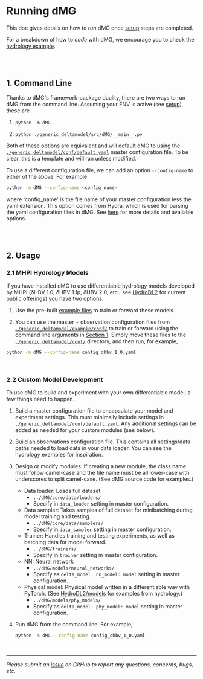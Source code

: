 # Running dMG

This doc gives details on how to *run* dMG once [setup](./setup.md) steps are completed.

For a breakdown of how to *code* with dMG, we encourage you to check the [hydrology example](../example/hydrology/).

</br>

</br>

## 1. Command Line

Thanks to dMG's framework-package duality, there are two ways to run dMG from the command line. Assuming your ENV is active (see [setup](./setup.md)), these are

1. `python -m dMG`

2. `python ./generic_deltamodel/src/dMG/__main__.py`

Both of these options are equivalent and will default dMG to using the [`./generic_deltamodel/conf/default.yaml`](../conf/default.yaml) master configuration file. To be clear, this is a template and will run unless modified.

To use a different configuration file, we can add an option `--config-name` to either of the above. For example

```bash
python -m dMG --config-name <config_name>
```

where 'config_name' is the file name of your master configuration less the yaml extension. This option comes from Hydra, which is used for parsing the yaml configuration files in dMG. See [here](https://hydra.cc/docs/advanced/hydra-command-line-flags/) for more details and available options.

</br>

</br>

## 2. Usage

### 2.1 MHPI Hydrology Models

If you have installed dMG to use differentiable hydrology models developed by MHPI (δHBV 1.0, δHBV 1.1p, δHBV 2.0, etc.; see [HydroDL2](https://github.com/mhpi/hydroDL2) for current public offerings) you have two options:

1. Use the pre-built [example files](../example/hydrology/) to train or forward these models.

2. You can use the master + observation configuration files from [`./generic_deltamodel/example/conf/`](../example/conf/) to train or forward using the command line arguments in [Section 1](#1-command-line). Simply move these files to the [`./generic_deltamodel/conf/`](../conf/) directory, and then run, for example,

```bash
python -m dMG --config-name config_dhbv_1_0.yaml
```

</br>

### 2.2 Custom Model Development

To use dMG to build and experiment with your own differentiable model, a few things need to happen.

1. Build a master configuration file to encapsulate your model and experiment settings. This must minimally include settings in [`./generic_deltamodel/conf/default.yaml`](../conf/default.yaml). Any additional settings can be added as needed for your custom modules (see below).

2. Build an observations configuration file. This contains all settings/data paths needed to load data in your data loader. You can see the hydrology examples for inspiration.

3. Design or modify modules. If creating a new module, the class name must follow camel-case and the file name must be all lower-case with underscores to split camel-case. (See dMG source code for examples.)
    - Data loader: Loads full dataset
        - `../dMG/core/data/loaders/`
        - Specify in `data_loader` setting in master configuration.
    - Data sampler: Takes samples of full dataset for minibatching during model training and testing.
        - `../dMG/core/data/samplers/`
        - Specify in `data_sampler` setting in master configuration.
    - Trainer: Handles training and testing experiments, as well as batching data for model forward.
        - `../dMG/trainers/`
        - Specify in `trainer` setting in master configuration.
    - NN: Neural network
        - `../dMG/models/neural_networks/`
        - Specify as `delta_model: nn_model: model` setting in master configuration.
    - Physical model: Physical model written in a differentiable way with PyTorch. (See [HydroDL2/models](https://github.com/mhpi/hydroDL2/tree/master/src/hydroDL2/models/hbv) for examples from hydrology.)
        - `../dMG/models/phy_models/`
        - Specify as `delta_model: phy_model: model` setting in master configuration.

4. Run dMG from the command line. For example,

    ```bash
    python -m dMG --config-name config_dhbv_1_0.yaml
    ```

</br>

---

*Please submit an [issue](https://github.com/mhpi/generic_deltamodel/issues) on GitHub to report any questions, concerns, bugs, etc.*

